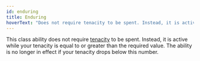 ```yaml
---
id: enduring
title: Enduring
hoverText: "Does not require tenacity to be spent. Instead, it is active while your tenacity is equal to or greater than the required value. The ability is no longer in effect if your tenacity drops below this number."
---
```


This class ability does not require [tenacity](/docs/all/other/tenacity) to be spent. Instead, it is active while your tenacity is equal to or greater than the required value. The ability is no longer in effect if your tenacity drops below this number.